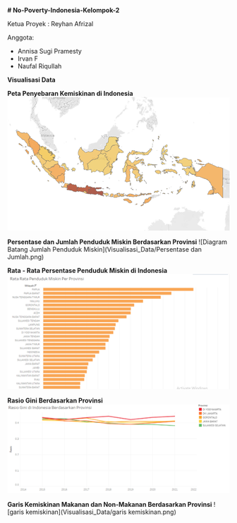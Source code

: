 **# No-Poverty-Indonesia-Kelompok-2**

Ketua Proyek : Reyhan Afrizal 

Anggota: 
- Annisa Sugi Pramesty 
- Irvan F 
- Naufal Riqullah

**Visualisasi Data**

**Peta Penyebaran Kemiskinan di Indonesia**
![Map penyebaran kemiskinan di Indonesia](Visualisasi_Data/map.png)

**Persentase dan Jumlah Penduduk Miskin Berdasarkan Provinsi**
![Diagram Batang Jumlah Penduduk Miskin](Visualisasi_Data/Persentase dan Jumlah.png)

**Rata - Rata Persentase Penduduk Miskin di Indonesia**
![Diagram horizontal rata rata persentase](Visualisasi_Data/rata1.png)

**Rasio Gini Berdasarkan Provinsi**
![Rasio Gini](Visualisasi_Data/gini.png)

**Garis Kemiskinan Makanan dan Non-Makanan Berdasarkan Provinsi**
![garis kemiskinan](Visualisasi_Data/garis kemiskinan.png)
